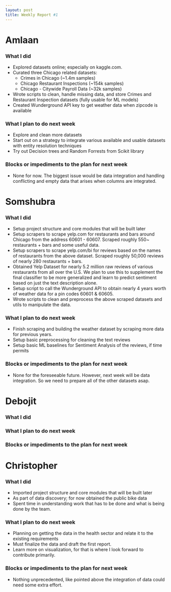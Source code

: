 ```yaml
---
layout: post
title: Weekly Report #1
---
```


# Amlaan

### What I did

- Explored datasets online; especially on kaggle.com.
- Curated three Chicago related datasets:
    - Crimes in Chicago (~1.4m samples)
    - Chicago Restaurant Inspections (~154k samples)
    - Chicago - Citywide Payroll Data (~32k samples)
- Wrote scripts to clean, handle missing data, and store Crimes and Restaurant Inspection datasets (fully usable for ML models)
- Created Wunderground API key to get weather data when zipcode is available

### What I plan to do next week

- Explore and clean more datasets
- Start out on a strategy to integrate various available and usable datasets with entity resolution techniques
- Try out Decision trees and Random Forrests from Scikit library

### Blocks or impediments to the plan for next week

- None for now. The biggest issue would be data integration and handling conflicting and empty data that arises when columns are integrated.

# Somshubra

### What I did

- Setup project structure and core modules that will be built later
- Setup scrapers to scrape yelp.com for restaurants and bars around Chicago from the address 60601 - 60607. Scraped roughly 550~ restaurants + bars and some useful data.
- Setup scrapers to scrape yelp.com/bi for reviews based on the names of restaurants from the above dataset. Scraped roughly 50,000 reviews of nearly 280 restaurants + bars.
- Obtained Yelp Dataset for nearly 5.2 million raw reviews of various restaurants from all over the U.S. We plan to use this to supplement the final classifier to be more generalized and learn to predict sentiment based on just the text description alone.
- Setup script to call the Wunderground API to obtain nearly 4 years worth of weather data for a pin codes 60601 & 60605.
- Wrote scripts to clean and preprocess the above scraped datasets and utils to manipulate the data.

### What I plan to do next week

- Finish scraping and building the weather dataset by scraping more data for previous years.
- Setup basic preprocessing for cleaning the text reviews
- Setup basic ML baselines for Sentiment Analysis of the reviews, if time permits

### Blocks or impediments to the plan for next week

- None for the foreseeable future. However, next week will be data integration. So we need to prepare all of the other datasets asap.

# Debojit

### What I did

### What I plan to do next week

### Blocks or impediments to the plan for next week

# Christopher

### What I did
- Imported project structure and core modules that will be built later
- As part of data discovery; for now obtained the public bike data
- Spent time in understanding work that has to be done and what is being done by the team.

### What I plan to do next week
- Planning on getting the data in the health sector and relate it to the existing requirements
- Must finalize the data and draft the first report.
- Learn more on visualization, for that is where I look forward to contribute primarily.

### Blocks or impediments to the plan for next week
- Nothing unprecedented, like pointed above the integration of data could need some extra effort.

